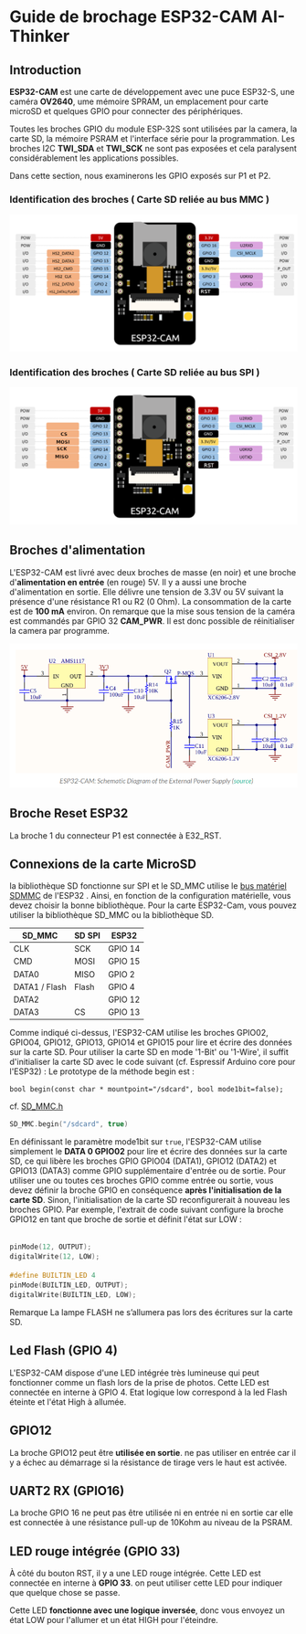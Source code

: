 ﻿# Guide de brochage ESP32-CAM AI-Thinker

## Introduction
**ESP32-CAM** est une carte de développement avec une puce ESP32-S, une caméra **OV2640**, ume mémoire SPRAM, un emplacement pour carte microSD et quelques GPIO pour connecter des périphériques. 

Toutes les broches GPIO du module ESP-32S sont utilisées par la camera, la carte SD, la mémoire PSRAM et l'interface série pour la programmation.   Les broches I2C **TWI_SDA** et **TWI_SCK** ne sont pas exposées et cela paralysent considérablement les applications possibles. 

Dans cette section, nous examinerons les GPIO exposés sur P1 et P2.

### Identification des broches ( Carte SD reliée au bus MMC )
![brochage MMC](/hardware/Brochage_MMC.png)

### Identification des broches ( Carte SD reliée au bus SPI )
![brochage SPI](/hardware/Brochage_SPI.png)

## Broches d'alimentation

L'ESP32-CAM est livré avec deux broches de masse (en noir) et une broche d'**alimentation en entrée** (en rouge) 5V.
Il y a aussi  une broche d'alimentation en sortie. Elle délivre une tension de  3.3V ou 5V suivant la présence d'une résistance R1 ou R2 (0 Ohm).
La consommation de la carte est de **100 mA** environ. On remarque que la mise sous tension de la caméra est commandés par  GPIO 32 **CAM_PWR**. Il est donc possible de réinitialiser la camera par programme.

![alimentation](/hardware/alimentation.png)

## Broche Reset ESP32

La broche 1 du connecteur P1 est connectée à E32_RST. 

## Connexions de la carte MicroSD

la bibliothèque SD fonctionne sur SPI et le SD_MMC utilise le [bus matériel SDMMC](https://docs.espressif.com/projects/esp-idf/en/latest/esp32/api-reference/peripherals/sdmmc_host.html) de l'ESP32 . Ainsi, en fonction de la configuration matérielle, vous devez choisir la bonne bibliothèque. Pour la carte ESP32-Cam, vous pouvez utiliser la bibliothèque  SD_MMC ou la bibliothèque SD. 

| SD_MMC |  SD SPI |ESP32 |
|-------------------|-----|----|
| CLK | SCK | GPIO 14 |
| CMD | MOSI | GPIO 15 |
| DATA0 | MISO | GPIO 2 | 
| DATA1 / Flash | Flash | GPIO 4 | 
| DATA2 |  | GPIO 12 |  
| DATA3 | CS | GPIO 13 |

Comme indiqué ci-dessus, l'ESP32-CAM utilise les broches  GPIO02, GPIO04, GPIO12, GPIO13, GPIO14 et GPIO15 pour lire et écrire des données sur la carte SD. Pour utiliser la carte SD en mode '1-Bit' ou '1-Wire', il suffit d'initialiser la carte SD avec le code suivant (cf. Espressif Arduino core pour l'ESP32) : Le prototype de la méthode begin est :
```
bool begin(const char * mountpoint="/sdcard", bool mode1bit=false); 
```
cf. [SD_MMC.h](https://github.com/espressif/arduino-esp32/blob/master/libraries/SD_MMC/src/SD_MMC.h)

```cpp
SD_MMC.begin("/sdcard", true)
```
En définissant le paramètre mode1bit sur ```true```, l'ESP32-CAM utilise simplement le **DATA 0 GPIO02** pour lire et écrire des données sur la carte SD, ce qui libère les broches GPIO GPIO04 (DATA1), GPIO12 (DATA2) et GPIO13 (DATA3) comme GPIO supplémentaire d'entrée ou de sortie. Pour utiliser une ou toutes ces broches GPIO  comme entrée ou  sortie, vous devez définir la broche GPIO en conséquence **après l'initialisation de la carte SD**. Sinon, l'initialisation de la carte SD reconfigurerait à nouveau les broches GPIO. Par exemple, l'extrait de code suivant configure la broche  GPIO12 en tant que broche de sortie et définit l'état sur LOW :
```cpp

pinMode(12, OUTPUT); 
digitalWrite(12, LOW);

#define BUILTIN_LED 4
pinMode(BUILTIN_LED, OUTPUT); 
digitalWrite(BUILTIN_LED, LOW);
```
Remarque La lampe FLASH ne s’allumera pas lors des écritures sur la carte SD.



## Led Flash  (GPIO 4)
L'ESP32-CAM dispose d'une LED intégrée très lumineuse qui peut fonctionner comme un flash lors de la prise de  photos. Cette LED est connectée en interne à GPIO 4.
Etat logique low correspond à la led Flash éteinte et l'état High à allumée. 

## GPIO12
La broche GPIO12 peut être **utilisée en sortie**. ne pas utiliser en entrée car il y a échec au démarrage si la résistance de tirage vers le haut est activée. 

## UART2 RX (GPIO16)
La broche GPIO 16 ne peut pas être utilisée ni en entrée ni
en sortie car elle est connectée à une résistance pull-up de 10Kohm au niveau de la PSRAM. 

## LED rouge intégrée (GPIO 33)

À côté du bouton RST, il y a une LED rouge intégrée. Cette LED est connectée en interne à **GPIO 33**. on peut utiliser cette LED pour indiquer que quelque chose se passe.

Cette LED **fonctionne avec une logique inversée**, donc vous envoyez un état LOW pour l'allumer et un état HIGH pour l'éteindre.



